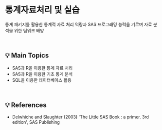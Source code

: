 # 통계자료처리 및 실습
통계 패키지를 활용한 통계적 자료  처리 역량과 SAS 프로그래밍 능력을 기르며 자료 분석을 위한 팀워크 배양

<br>

## 💡 Main Topics
- SAS과 R을 이용한 통계 자료 처리
- SAS과 R을 이용한 기초 통계 분석
- SQL을 이용한 데이터베이스 활용
<br>

## 💡 References
- Delwhiche and Slaughter (2003) 'The Little SAS Book : a primer. 3rd edition', SAS Publishing
